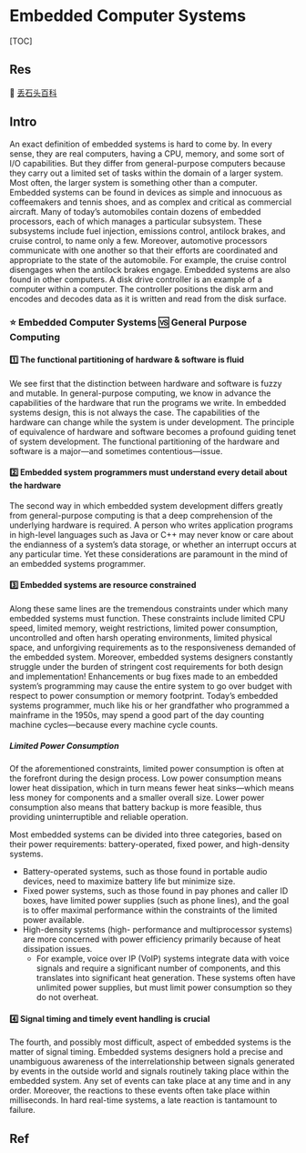 # Embedded Computer Systems

[TOC]


## Res
📂 [丢石头百科](https://wiki.diustou.com/cn/首页)



## Intro
An exact definition of embedded systems is hard to come by. In every sense, they are real computers, having a CPU, memory, and some sort of I/O capabilities. But they differ from general-purpose computers because they carry out a limited set of tasks within the domain of a larger system. Most often, the larger system is something other than a computer. Embedded systems can be found in devices as simple and innocuous as coffeemakers and tennis shoes, and as complex and critical as commercial aircraft. Many of today’s automobiles contain dozens of embedded processors, each of which manages a particular subsystem. These subsystems include fuel injection, emissions control, antilock brakes, and cruise control, to name only a few. Moreover, automotive processors communicate with one another so that their efforts are coordinated and appropriate to the state of the automobile. For example, the cruise control disengages when the antilock brakes engage. Embedded systems are also found in other computers. A disk drive controller is an example of a computer within a computer. The controller positions the disk arm and encodes and decodes data as it is written and read from the disk surface.


### ⭐️ Embedded Computer Systems 🆚 General Purpose Computing
#### 1️⃣ The functional partitioning of hardware & software is fluid
We see first that the distinction between hardware and software is fuzzy and mutable. In general-purpose computing, we know in advance the capabilities of the hardware that run the programs we write. In embedded systems design, this is not always the case. The capabilities of the hardware can change while the system is under development. The principle of equivalence of hardware and software becomes a profound guiding tenet of system development. The functional partitioning of the hardware and software is a major—and sometimes contentious—issue.

#### 2️⃣ Embedded system programmers must understand every detail about the hardware
The second way in which embedded system development differs greatly from general-purpose computing is that a deep comprehension of the underlying hardware is required. A person who writes application programs in high-level languages such as Java or C++ may never know or care about the endianness of a system’s data storage, or whether an interrupt occurs at any particular time. Yet these considerations are paramount in the mind of an embedded systems programmer.

#### 3️⃣ Embedded systems are resource constrained
Along these same lines are the tremendous constraints under which many embedded systems must function. These constraints include limited CPU speed, limited memory, weight restrictions, limited power consumption, uncontrolled and often harsh operating environments, limited physical space, and unforgiving requirements as to the responsiveness demanded of the embedded system. Moreover, embedded systems designers constantly struggle under the burden of stringent cost requirements for both design and implementation! Enhancements or bug fixes made to an embedded system’s programming may cause the entire system to go over budget with respect to power consumption or memory footprint. Today’s embedded systems programmer, much like his or her grandfather who programmed a mainframe in the 1950s, may spend a good part of the day counting machine cycles—because every machine cycle counts.

##### Limited Power Consumption
Of the aforementioned constraints, limited power consumption is often at the forefront during the design process. Low power consumption means lower heat dissipation, which in turn means fewer heat sinks—which means less money for components and a smaller overall size. Lower power consumption also means that battery backup is more feasible, thus providing uninterruptible and reliable operation.

Most embedded systems can be divided into three categories, based on their power requirements: battery-operated, fixed power, and high-density systems. 

- Battery-operated systems, such as those found in portable audio devices, need to maximize battery life but minimize size. 
- Fixed power systems, such as those found in pay phones and caller ID boxes, have limited power supplies (such as phone lines), and the goal is to offer maximal performance within the constraints of the limited power available. 
- High-density systems (high- performance and multiprocessor systems) are more concerned with power efficiency primarily because of heat dissipation issues. 
	- For example, voice over IP (VoIP) systems integrate data with voice signals and require a significant number of components, and this translates into significant heat generation. These systems often have unlimited power supplies, but must limit power consumption so they do not overheat.

#### 4️⃣ Signal timing and timely event handling is crucial
The fourth, and possibly most difficult, aspect of embedded systems is the matter of signal timing. Embedded systems designers hold a precise and unambiguous awareness of the interrelationship between signals generated by events in the outside world and signals routinely taking place within the embedded system. Any set of events can take place at any time and in any order. Moreover, the reactions to these events often take place within milliseconds. In hard real-time systems, a late reaction is tantamount to failure.



## Ref

